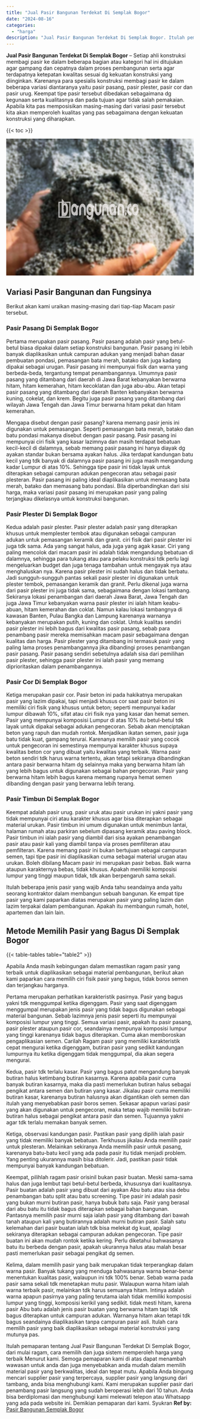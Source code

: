 ```yaml
---
title: "Jual Pasir Bangunan Terdekat Di Semplak Bogor"
date: "2024-08-16"
categories: 
  - "harga"
description: "Jual Pasir Bangunan Terdekat Di Semplak Bogor. Itulah pemaparan tentang Jual Pasir Bangunan Terdekat Di Semplak Bogor, dari mulai ragam, cara memilih dan jug..."
---
```


**Jual Pasir Bangunan Terdekat Di Semplak Bogor** – Setiap ahli konstruksi membagi pasir ke dalam beberapa bagian atau kategori hal ini ditujukan agar gampang dan cepatnya dalam proses pembangunan serta agar terdapatnya ketepatan kwalitas sesuai dg kekuatan konstruksi yang diinginkan. Karenanya para spesialis konstruksi membagi pasir ke dalam beberapa variasi diantaranya yaitu pasir pasang, pasir plester, pasir cor dan pasir urug. Keempat tipe pasir tersebut dibedakan sebagaimana dg kegunaan serta kualitasnya dan pada tujuan agar tidak salah pemakaian. Apabila kita pas memposisikan masing-masing dari variasi pasir tersebut kita akan memperoleh kualitas yang pas sebagaimana dengan kekuatan konstruksi yang diharapkan.

{{< toc >}}

![Jual Pasir Bangunan Terdekat Di Semplak Bogor](/images/jual-pasir-bangunan-74.png)

## Variasi Pasir Bangunan dan Fungsinya

Berikut akan kami uraikan masing-masing dari tiap-tiap Macam pasir tersebut.

### Pasir Pasang Di Semplak Bogor

Pertama merupakan pasir pasang. Pasir pasang adalah pasir yang betul-betul biasa dipakai dalam setiap konstruksi bangunan. Pasir pasang ini lebih banyak diaplikasikan untuk campuran adukan yang menjadi bahan dasar pembuatan pondasi, pemasangan bata merah, batako dan juga kadang dipakai sebagai urugan. Pasir pasang ini mempunyai fisik dan warna yang berbeda-beda, tergantung tempat penambangannya. Umumnya pasir pasang yang ditambang dari daerah di Jawa Barat kebanyakan berwarna hitam, hitam kemerahan, hitam kecoklatan dan juga abu-abu. Akan tetapi pasir pasang yang ditambang dari daerah Banten kebanyakan berwarna kuning, cokelat, dan krem. Begitu juga pasir pasang yang ditambang dari wilayah Jawa Tengah dan Jawa Timur berwarna hitam pekat dan hitam kemerahan.

Mengapa disebut dengan pasir pasang? karena memang pasir jenis ini digunakan untuk pemasangan. Seperti pemasangan bata merah, batako dan batu pondasi makanya disebut dengan pasir pasang. Pasir pasang ini mempunyai ciri fisik yang kasar lazimnya dan masih terdapat bebatuan kecil-kecil di dalamnya, sebab memang pasir pasang ini hanya diayak dg ayakan standar bukan bersama ayakan halus. Jika terdapat kandungan batu kecil yang tdk banyak di dalamnya pasir pasang ini juga masih mengandung kadar Lumpur di atas 10%. Sehingga tipe pasir ini tidak layak untuk diterapkan sebagai campuran adukan pengecoran atau sebagai pasir plesteran. Pasir pasang ini paling ideal diaplikasikan untuk memasang bata merah, batako dan memasang batu pondasi. Bila diperbandingkan dari sisi harga, maka variasi pasir pasang ini merupakan pasir yang paling terjangkau dikelasnya untuk konstruksi bangunan.

### Pasir Plester Di Semplak Bogor

Kedua adalah pasir plester. Pasir plester adalah pasir yang diterapkan khusus untuk memplester tembok atau digunakan sebagai campuran adukan untuk pemasangan keramik dan granit. ciri fisik dari pasir plester ini juga tdk sama. Ada yang sangat halus, ada juga yang agak kasar. Ciri yang paling mencolok dari macam pasir ini adalah tidak mengandung bebatuan di dalamnya, sehingga para tukang atau para pelaku konstruksi tdk perlu lagi mengeluarkan budget dan juga tenaga tambahan untuk mengayak nya atau menghaluskan nya. Karena pasir plester ini sudah halus dan tidak berbatu. Jadi sungguh-sungguh pantas sekali pasir plester ini digunakan untuk plester tembok, pemasangan keramik dan granit. Perlu dikenal juga warna dari pasir plester ini juga tidak sama, sebagaimana dengan lokasi tambang. Sekiranya lokasi penambangan dari daerah Jawa Barat, Jawa Tengah dan juga Jawa Timur kebanyakan warna pasir plester ini ialah hitam keabu-abuan, hitam kemerahan dan coklat. Namun kalau lokasi tambangnya di kawasan Banten, Pulau Bangka dan Lampung karenanya warnanya kebanyakan merupakan putih, kuning dan coklat. Untuk kualitas sendiri pasir plester ini lebih bagus dari kwalitas pasir pasang, sebab para penambang pasir mereka memisahkan macam pasir sebagaimana dengan kualitas dan harga. Pasir plester yang ditambang ini termasuk pasir yang paling lama proses penambangannya jika dibandingi proses penambangan pasir pasang. Pasir pasang sendiri sebetulnya adalah sisa dari pemilihan pasir plester, sehingga pasir plester ini ialah pasir yang memang diprioritaskan dalam penambangannya.

### Pasir Cor Di Semplak Bogor

Ketiga merupakan pasir cor. Pasir beton ini pada hakikatnya merupakan pasir yang lazim dipakai, tapi menjadi khusus cor saat pasir beton ini memiliki ciri fisik yang khusus untuk beton; seperti mempunyai kadar lumpur dibawah 10%, sifat atau ciri fisik nya yang kasar dan hemat semen. Pasir yang mempunyai komposisi Lumpur di atas 10% itu betul-betul tdk layak untuk dipakai sebagai adukan pengecoran. Sebab akan menciptakan beton yang rapuh dan mudah rontok. Menjadikan ikatan semen, pasir juga batu tidak kuat, gampang terurai. Karenanya memilih pasir yang cocok untuk pengecoran ini semestinya mempunyai karakter khusus supaya kwalitas beton cor yang dibuat yaitu kwalitas yang terbaik. Warna pasir beton sendiri tdk harus warna tertentu, akan tetapi sekiranya dibandingkan antara pasir berwarna hitam dg selainnya maka yang berwarna hitam lah yang lebih bagus untuk digunakan sebagai bahan pengecoran. Pasir yang berwarna hitam lebih bagus karena memang rupanya hemat semen dibanding dengan pasir yang berwarna lebih terang.

### Pasir Timbun Di Semplak Bogor

Keempat adalah pasir urug. pasir uruk atau pasir urukan ini yakni pasir yang tidak mempunyai ciri atau karakter khusus agar bisa diterapkan sebagai material urukan. Pasir timbun ini umum digunakan untuk menimbun lantai, halaman rumah atau parkiran sebelum dipasang keramik atau paving block. Pasir timbun ini ialah pasir yang diambil dari sisa ayakan penambangan pasir atau pasir kali yang diambil tanpa via proses pemfilteran atau pemfilteran. Karena memang pasir ini bukan bertujuan sebagai campuran semen, tapi tipe pasir ini diaplikasikan cuma sebagai material urugan atau urukan. Boleh dibilang Macam pasir ini merupakan pasir bebas. Baik warna ataupun karakternya bebas, tidak khusus. Apakah memiliki komposisi lumpur yang tinggi maupun tidak, tdk akan berpengaruh sama sekali.

Itulah beberapa jenis pasir yang wajib Anda tahu seandainya anda yaitu seorang kontraktor dalam membangun sebuah bangunan. Ke empat tipe pasir yang kami paparkan diatas merupakan pasir yang paling lazim dan lazim terpakai dalam pembangunan. Apakah itu membangun rumah, hotel, apartemen dan lain lain.

## Metode Memilih Pasir yang Bagus Di Semplak Bogor

{{< table-tables table="table2" >}}

Apabila Anda masih kebingungan dalam memastikan ragam pasir yang terbaik untuk diaplikasikan sebagai material pembangunan, berikut akan kami paparkan cara memilih ciri fisik pasir yang bagus, tidak boros semen dan terjangkau harganya.

Pertama merupakan perhatikan karakteristik pasirnya. Pasir yang bagus yakni tdk menggumpal ketika digenggam. Pasir yang saat digenggam menggumpal merupakan jenis pasir yang tidak bagus digunakan sebagai material bangunan. Sebab lazimnya jenis pasir seperti itu mempunyai komposisi lumpur yang tinggi. Semua variasi pasir, apakah itu pasir pasang, pasir plester ataupun pasir cor, seandainya mempunyai komposisi lumpur yang tinggi karenanya tidak bagus diterapkan. Cuma akan memboroskan pengaplikasian semen. Carilah Ragam pasir yang memiliki karakteristik cepat mengurai ketika digenggam, butiran pasir yang sedikit kandungan lumpurnya itu ketika digenggam tidak menggumpal, dia akan segera mengurai.

Kedua, pasir tdk terlalu kasar. Pasir yang bagus patut mengandung banyak butiran halus ketimbang butiran kasarnya. Karena apabila pasir cuma banyak butiran kasarnya, maka dia pasti memerlukan butiran halus sebagai pengikat antara semen dan butiran yang kasar. Jikalau pasir cuma memiliki butiran kasar, karenanya butiran halusnya akan digantikan oleh semen dan itulah yang menyebabkan pasir boros semen. Sekasar apapun variasi pasir yang akan digunakan untuk pengecoran, maka tetap wajib memiliki butiran-butiran halus sebagai pengikat antara pasir dan semen. Tujuannya yakni agar tdk terlalu memakan banyak semen.

Ketiga, observasi kandungan pasir. Pastikan pasir yang dipilih ialah pasir yang tidak memiliki banyak bebatuan. Terkhusus jikalau Anda memilih pasir untuk plesteran. Melainkan sekiranya Anda memilih pasir untuk pasang, karenanya batu-batu kecil yang ada pada pasir itu tidak menjadi problem. Yang penting ukurannya masih bisa ditolerir. Jadi, pastikan pasir tidak mempunyai banyak kandungan bebatuan.

Keempat, pilihlah ragam pasir orisinil bukan pasir buatan. Meski sama-sama halus dan juga lembut tapi betul-betul berbeda, khususnya dari kualitasnya. Pasir buatan adalah pasir yang dibuat dari ayakan Abu batu atau sisa debu penambangan batu split atau batu screening. Tipe pasir ini adalah pasir yang bukan murni butiran pasir, hanya bubuk batu saja. Pasir yang berasal dari abu batu itu tidak bagus diterapkan sebagai bahan bangunan. Pantasnya memilih pasir murni saja ialah pasir yang ditambang dari bawah tanah ataupun kali yang butirannya adalah murni butiran pasir. Salah satu kelemahan dari pasir buatan ialah tdk bisa melekat dg kuat, apalagi sekiranya diterapkan sebagai campuran adukan pengecoran. Tipe pasir buatan ini akan mudah rontok ketika kering. Perlu diketahui bahwasanya batu itu berbeda dengan pasir, apakah ukurannya halus atau malah besar pasti memerlukan pasir sebagai pengikat dg semen.

Kelima, dalam memilih pasir yang baik merupakan tidak terperangkap dalam warna pasir. Banyak tukang yang menduga bahwasanya warna benar-benar menentukan kualitas pasir, walaupun ini tdk 100% benar. Sebab warna pada pasir sama sekali tdk menetapkan mutu pasir. Walaupun warna hitam ialah warna terbaik pasir, melainkan tdk harus semuanya hitam. Intinya adalah warna apapun pasirnya yang paling terutama ialah tidak memiliki komposisi lumpur yang tinggi, komposisi kerikil yang sedikit. tidak mesti hitam, karena pasir Abu batu adalah jenis pasir buatan yang berwarna hitam tapi tdk bagus diterapkan untuk campuran adukan. Warnanya hitam akan tetapi tdk bagus seandainya diaplikasikan tanpa campuran pasir asli. Itulah cara memilih pasir yang baik diaplikasikan sebagai material konstruksi yang mutunya pas.

Itulah pemaparan tentang Jual Pasir Bangunan Terdekat Di Semplak Bogor, dari mulai ragam, cara memilih dan juga sistem memperoleh harga yang terbaik Menurut kami. Semoga pemaparan kami di atas dapat menambah wawasan untuk anda dan juga menyebabkan anda mudah dalam memilih material pasir yang berkwalitas, ideal dan tepat mutu. Apabila Anda bingung mencari supplier pasir yang terpercaya, supplier pasir yang langsung dari tambang, anda bisa menghubungi kami. Kami merupakan supplier pasir dari penambang pasir langsung yang sudah beroperasi lebih dari 10 tahun. Anda bisa berdiplomasi dan menghubungi kami melewati telepon atau Whatsapp yang ada pada website ini. Demikian pemaparan dari kami. Syukran
**Ref by:** [Pasir Bangunan Semplak Bogor](https://id.wikipedia.org/wiki/Pasir)
